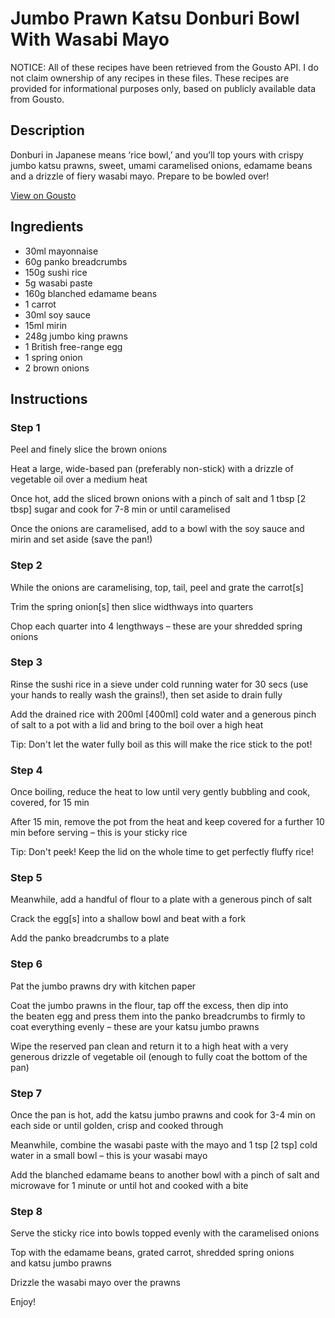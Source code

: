 # Jumbo Prawn Katsu Donburi Bowl With Wasabi Mayo

NOTICE: All of these recipes have been retrieved from the Gousto API. I do not claim ownership of any recipes in these files. These recipes are provided for informational purposes only, based on publicly available data from Gousto.

## Description

Donburi in Japanese means ‘rice bowl,’ and you’ll top yours with crispy jumbo katsu prawns, sweet, umami caramelised onions, edamame beans and a drizzle of fiery wasabi mayo. Prepare to be bowled over!

[View on Gousto](https://www.gousto.co.uk/recipes/cookbook/jumbo-prawn-katsu-donburi-bowl-with-wasabi-mayo)

## Ingredients

- 30ml mayonnaise 
- 60g panko breadcrumbs
- 150g sushi rice
- 5g wasabi paste
- 160g blanched edamame beans
- 1 carrot
- 30ml soy sauce 
- 15ml mirin
- 248g jumbo king prawns
- 1 British free-range egg
- 1 spring onion
- 2 brown onions

## Instructions


### Step 1

Peel and finely slice the brown onions

Heat a large, wide-based pan (preferably non-stick) with a drizzle of vegetable oil over a medium heat

Once hot, add the sliced brown onions with a pinch of salt and 1 tbsp<span class="text-danger"> [2 tbsp] </span>sugar and cook for 7-8 min or until caramelised

Once the onions are caramelised, add to a bowl with the soy sauce and mirin and set aside (save the pan!)


### Step 2

While the onions are caramelising, top, tail, peel and grate the carrot<span class="text-danger">[s]</span>

Trim the spring onion<span class="text-danger">[s]</span> then slice widthways into quarters

Chop each quarter into 4 lengthways – these are your shredded spring onions


### Step 3

Rinse the sushi rice in a sieve under cold running water for 30 secs (use your hands to really wash the grains!), then set aside to drain fully

Add the drained rice with 200ml <span class="text-danger">[400ml]</span> cold water and a generous pinch of salt to a pot with a lid and bring to the boil over a high heat

Tip: Don't let the water fully boil as this will make the rice stick to the pot!


### Step 4

Once boiling, reduce the heat to low until very gently bubbling and cook, covered, for 15 min

After 15 min, remove the pot from the heat and keep covered for a further 10 min before serving – this is your sticky rice

Tip: Don't peek! Keep the lid on the whole time to get perfectly fluffy rice!


### Step 5

Meanwhile, add a handful of flour to a plate with a generous pinch of salt

Crack the egg<span class="text-danger">[s]</span> into a shallow bowl and beat with a fork

Add the panko breadcrumbs to a plate


### Step 6

Pat the jumbo prawns dry with kitchen paper

Coat the jumbo prawns in the flour, tap off the excess, then dip into the beaten egg and press them into the panko breadcrumbs to firmly to coat everything evenly – these are your katsu jumbo prawns

Wipe the reserved pan clean and return it to a high heat with a very generous drizzle of vegetable oil (enough to fully coat the bottom of the pan)


### Step 7

Once the pan is hot, add the katsu jumbo prawns and cook for 3-4 min on each side or until golden, crisp and cooked through

Meanwhile, combine the wasabi paste with the mayo and 1 tsp <span class="text-danger">[2 tsp]</span> cold water in a small bowl – this is your wasabi mayo

Add the blanched edamame beans to another bowl with a pinch of salt and microwave for 1 minute or until hot and cooked with a bite

### Step 8

Serve the sticky rice into bowls topped evenly with the caramelised onions

Top with the edamame beans, grated carrot, shredded spring onions and katsu jumbo prawns

Drizzle the wasabi mayo over the prawns

Enjoy!

